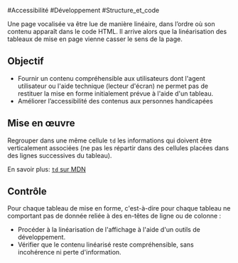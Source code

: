 
#Accessibilité #Développement #Structure_et_code

Une page vocalisée va être lue de manière linéaire, dans l’ordre où son contenu apparaît dans le code HTML. Il arrive alors que la linéarisation des tableaux de mise en page vienne casser le sens de la page.


## Objectif

* Fournir un contenu compréhensible aux utilisateurs dont l'agent utilisateur ou l'aide technique (lecteur d'écran) ne permet pas de restituer la mise en forme initialement prévue à l'aide d'un tableau.
* Améliorer l’accessibilité des contenus aux personnes handicapées

## Mise en œuvre

Regrouper dans une même cellule `td` les informations qui doivent être verticalement associées (ne pas les répartir dans des cellules placées dans des lignes successives du tableau).

En savoir plus: [`td` sur MDN](https://developer.mozilla.org/fr/docs/Web/HTML/Element/td)

## Contrôle

Pour chaque tableau de mise en forme, c'est-à-dire pour chaque tableau ne comportant pas de donnée reliée à des en-têtes de ligne ou de colonne :

* Procéder à la linéarisation de l'affichage à l'aide d'un outils de développement.
* Vérifier que le contenu linéarisé reste compréhensible, sans incohérence ni perte d'information.

